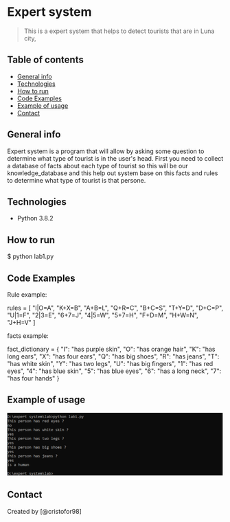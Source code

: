 # Expert system
> This is a expert system that helps to detect tourists that are in Luna city,

## Table of contents
* [General info](#general-info)
* [Technologies](#technologies)
* [How to run](#setup)
* [Code Examples](#features)
* [Example of usage](#status)
* [Contact](#contact)

## General info
Expert system is a program that will allow by asking some question to determine what type of tourist is in the user's head. First you need to collect a database of facts about each type of tourist so this will be our knowledge_database and this help out system base on this facts and rules to determine what type of tourist is that persone. 

## Technologies
* Python 3.8.2

## How to run
$ python lab1.py

## Code Examples
Rule example: 

rules = [
  "I|O=A",
  "K+X=B",
  "A+B=L",
  "Q+R=C",
  "B+C=S",
  "T+Y=D",
  "D+C=P",
  "U|1=F",
  "2|3=E",
  "6+7=J",
  "4|5=W",
  "5+7=H",
  "F+D=M",
  "H+W=N",
  "J+H=V"
]

facts example:

fact_dictionary = {
  "I": "has purple skin",
  "O": "has orange hair",
  "K": "has long ears",
  "X": "has four ears",
  "Q": "has big shoes",
  "R": "has jeans",
  "T": "has white skin",
  "Y": "has two legs",
  "U": "has big fingers",
  "1": "has red eyes",
  "4": "has blue skin",
  "5": "has blue eyes",
  "6": "has a long neck",
  "7": "has four hands"
}

## Example of usage

![Example screenshot](./img/screenshot.png)


## Contact
Created by [@cristofor98]
